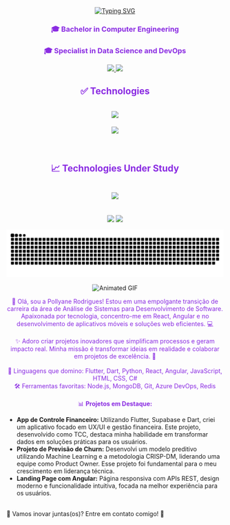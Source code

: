 <div align="center">
   <div align="center">
      <a href="https://git.io/typing-svg"><img src="https://readme-typing-svg.demolab.com?font=Fira+Code&weight=500&size=25&duration=5200&pause=1000&color=8A2BE2&background=FF651600&center=true&vCenter=true&random=false&width=435&lines=Hello!+I'm+Pollyane+Rodrigues+🤖💻" alt="Typing SVG" /></a>
   </div>
   <h3 style="color:#8A2BE2">🎓 Bachelor in Computer Engineering</h3>
   <h3 style="color:#8A2BE2">🎓 Specialist in Data Science and DevOps</h3>
</div>

<div align="center">
  <a href="https://github.com/Polly-Silva">
    <img height="190em" src="https://github-readme-stats.vercel.app/api/top-langs/?username=Polly-Silva&layout=compact&langs_count=7&hide=prs&theme=gotham&text_color=E6E6FA&title_color=8A2BE2&hide_border=none&bg_color=0D1117&custom_title=Top%20Languages"/>
    <img height="190em" src="https://github-readme-stats.vercel.app/api?username=Polly-Silva&theme=gotham&show_icons=true&icon_color=8A2BE2&text_color=E6E6FA&title_color=8A2BE2&hide_border=none&bg_color=0D1117&custom_title=GitHub%20Stats"/>
  </a>
</div>

<div align="center">
  <h2 style="color:#8A2BE2">✅ Technologies</h2>
</div>

<div align="center"><br>
  <img src="https://skillicons.dev/icons?i=flutter,dart,python,react,angular,js,html,css,csharp" /><br><br>
  <img src="https://skillicons.dev/icons?i=nodejs,mongodb,azure,redis,git" /><br><br>
</div><br>

<div align="center">
  <h2 style="color:#8A2BE2">📈 Technologies Under Study</h2>
</div>

<div align="center"><br>
  <img src="https://skillicons.dev/icons?i=typescript,aws,vscode,figma" /><br><br>
</div><br>

<div align="center">
  <a href="mailto:pollyanerodriguesfernandes@gmail.com" target="_blank"><img src="https://img.shields.io/badge/Gmail-8A2BE2?style=for-the-badge&logo=gmail&logoColor=white"/></a>
  <a href="https://www.linkedin.com/in/pollyrfs" target="_blank"><img src="https://img.shields.io/badge/LinkedIn-8A2BE2?style=for-the-badge&logo=linkedin&logoColor=white"/></a>
</div>

![github-contribution-grid-snake](https://raw.githubusercontent.com/Platane/snk/output/github-contribution-grid-snake.svg)

<div align="center">
  <img src="https://media.giphy.com/media/NgurY1o4z080Jfoyzw/giphy.gif" width="200" height="200" alt="Animated GIF" />
</div>

<p align="center" style="color:#8A2BE2">
  🎉 Olá, sou a Pollyane Rodrigues! Estou em uma empolgante transição de carreira da área de Análise de Sistemas para Desenvolvimento de Software. Apaixonada por tecnologia, concentro-me em React, Angular e no desenvolvimento de aplicativos móveis e soluções web eficientes. 💻<br><br>
  ✨ Adoro criar projetos inovadores que simplificam processos e geram impacto real. Minha missão é transformar ideias em realidade e colaborar em projetos de excelência. 🚀<br><br>
  🦄 Linguagens que domino: Flutter, Dart, Python, React, Angular, JavaScript, HTML, CSS, C#<br>
  🛠️ Ferramentas favoritas: Node.js, MongoDB, Git, Azure DevOps, Redis<br><br>
  📊 <strong>Projetos em Destaque:</strong>
  <ul>
    <li><strong>App de Controle Financeiro:</strong> Utilizando Flutter, Supabase e Dart, criei um aplicativo focado em UX/UI e gestão financeira. Este projeto, desenvolvido como TCC, destaca minha habilidade em transformar dados em soluções práticas para os usuários.</li>
    <li><strong>Projeto de Previsão de Churn:</strong> Desenvolvi um modelo preditivo utilizando Machine Learning e a metodologia CRISP-DM, liderando uma equipe como Product Owner. Esse projeto foi fundamental para o meu crescimento em liderança técnica.</li>
    <li><strong>Landing Page com Angular:</strong> Página responsiva com APIs REST, design moderno e funcionalidade intuitiva, focada na melhor experiência para os usuários.</li>
  </ul><br>
  📢 Vamos inovar juntas(os)? Entre em contato comigo! 🚀
</p>
